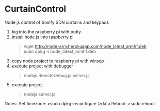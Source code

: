 # CurtainControl
Node.js control of Somfy SDN curtains and keypads

1) log into the raspberry pi with putty
2) install node.js into raspberry pi
	>wget http://node-arm.herokuapp.com/node_latest_armhf.deb 
	>sudo dpkg -i node_latest_armhf.deb
3) copy node project to raspberry pi with winscp
4) execute project with debugger
	>nodejs RemoteDebug.js server.js
5) execute project
	>nodejs server.js


Notes:
Set timezone: >sudo dpkg-reconfigure tzdata
Reboot: >sudo reboot

